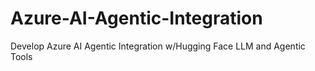 # Azure-AI-Agentic-Integration
Develop Azure AI Agentic Integration w/Hugging Face LLM and Agentic Tools
